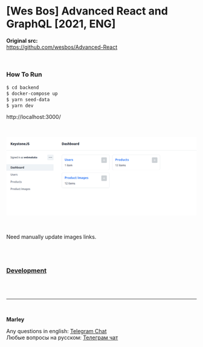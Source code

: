# [Wes Bos] Advanced React and GraphQL [2021, ENG]

**Original src:**  
https://github.com/wesbos/Advanced-React

<br/>

### How To Run

    $ cd backend
    $ docker-compose up
    $ yarn seed-data
    $ yarn dev

http://localhost:3000/

<br/>

![Application](/img/pic-04-02.png?raw=true)

<br/>

Need manually update images links.



<br/>

<br/>

### [Development](./Development.md)

<br/><br/>

---

<br/>

**Marley**

Any questions in english: <a href="https://jsdev.org/chat/">Telegram Chat</a>  
Любые вопросы на русском: <a href="https://jsdev.ru/chat/">Телеграм чат</a>
